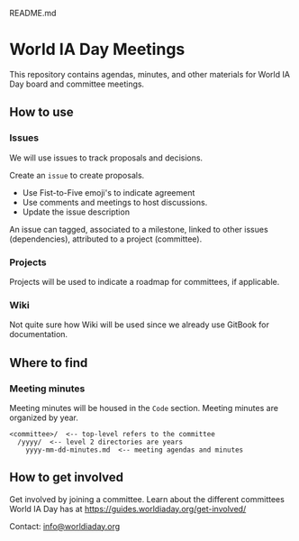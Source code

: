 README.md

# World IA Day Meetings
This repository contains agendas, minutes, and other materials for World IA Day board and committee meetings.

## How to use

### Issues
We will use issues to track proposals and decisions. 

Create an `issue` to create proposals. 
- Use Fist-to-Five emoji's to indicate agreement
- Use comments and meetings to host discussions. 
- Update the issue description 

An issue can tagged, associated to a milestone, linked to other issues (dependencies), attributed to a project (committee). 

### Projects
Projects will be used to indicate a roadmap for committees, if applicable. 

### Wiki
Not quite sure how Wiki will be used since we already use GitBook for documentation. 

## Where to find

### Meeting minutes

Meeting minutes will be housed in the `Code` section. Meeting minutes are organized by year. 

```
<committee>/  <-- top-level refers to the committee 
  /yyyy/  <-- level 2 directories are years
    yyyy-mm-dd-minutes.md  <-- meeting agendas and minutes
```

## How to get involved

Get involved by joining a committee. Learn about the different committees World IA Day has at https://guides.worldiaday.org/get-involved/

Contact: info@worldiaday.org
